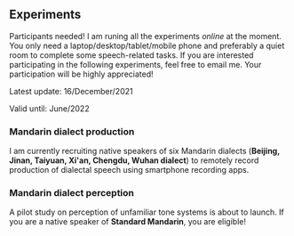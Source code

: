 ## Experiments

Participants needed! I am runing all the experiments *online* at the moment. You only need a laptop/desktop/tablet/mobile phone and preferably a quiet room to complete some speech-related tasks. If you are interested participating in the following experiments, feel free to email me. Your participation will be highly appreciated!

Latest update: 16/December/2021

Valid until: June/2022

### Mandarin dialect production

I am currently recruiting native speakers of six Mandarin dialects (**Beijing, Jinan, Taiyuan, Xi'an, Chengdu, Wuhan dialect**) to remotely record production of dialectal speech using smartphone recording apps. 


### Mandarin dialect perception

A pilot study on perception of unfamiliar tone systems is about to launch. If you are a native speaker of **Standard Mandarin**, you are eligible!

